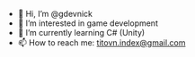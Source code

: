 - 👋 Hi, I’m @gdevnick
- 👀 I’m interested in game development
- 🌱 I’m currently learning C# (Unity)
- 📫 How to reach me: titovn.index@gmail.com
